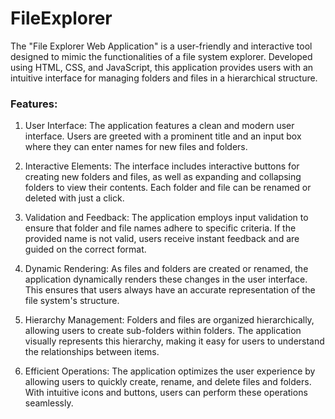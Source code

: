 # FileExplorer
The "File Explorer Web Application" is a user-friendly and interactive tool designed to mimic the functionalities of a file system explorer. Developed using HTML, CSS, and JavaScript, this application provides users with an intuitive interface for managing folders and files in a hierarchical structure.
### Features:

1) User Interface: The application features a clean and modern user interface. Users are greeted with a prominent title and an input box where they can enter names for new files and folders.

2) Interactive Elements: The interface includes interactive buttons for creating new folders and files, as well as expanding and collapsing folders to view their contents. Each folder and file can be renamed or deleted with just a click.

3) Validation and Feedback: The application employs input validation to ensure that folder and file names adhere to specific criteria. If the provided name is not valid, users receive instant feedback and are guided on the correct format.

4) Dynamic Rendering: As files and folders are created or renamed, the application dynamically renders these changes in the user interface. This ensures that users always have an accurate representation of the file system's structure.

5) Hierarchy Management: Folders and files are organized hierarchically, allowing users to create sub-folders within folders. The application visually represents this hierarchy, making it easy for users to understand the relationships between items.

6) Efficient Operations: The application optimizes the user experience by allowing users to quickly create, rename, and delete files and folders. With intuitive icons and buttons, users can perform these operations seamlessly.

